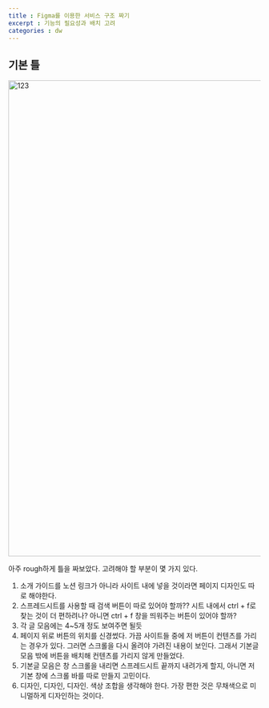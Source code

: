 ```yaml
---
title : Figma를 이용한 서비스 구조 짜기
excerpt : 기능의 필요성과 배치 고려
categories : dw
---
```


## 기본 틀
<img width="952" alt="123" src="https://user-images.githubusercontent.com/112374186/224272643-527b4557-30fe-4a07-b786-d365a1e6cf4a.png">

아주 rough하게 틀을 짜보았다. 고려해야 할 부분이 몇 가지 있다.
1. 소개 가이드를 노션 링크가 아니라 사이트 내에 넣을 것이라면 페이지 디자인도 따로 해야한다.
2. 스프레드시트를 사용할 때 검색 버튼이 따로 있어야 할까?? 시트 내에서 ctrl + f로 찾는 것이 더 편하려나? 아니면 ctrl + f 창을 띄워주는 버튼이 있어야 할까?
3. 각 글 모음에는 4~5개 정도 보여주면 될듯
4. 페이지 위로 버튼의 위치를 신경썼다. 가끔 사이트들 중에 저 버튼이 컨텐츠를 가리는 경우가 있다. 그러면 스크롤을 다시 올려야 가려진 내용이 보인다. 그래서 기본글 모음 밖에 버튼을 배치해 컨텐츠를 가리지 않게 만들었다.
5. 기본글 모음은 창 스크롤을 내리면 스프레드시트 끝까지 내려가게 할지, 아니면 저 기본 창에 스크롤 바를 따로 만들지 고민이다.
6. 디자인, 디자인, 디자인. 색상 조합을 생각해야 한다. 가장 편한 것은 무채색으로 미니멀하게 디자인하는 것이다.

<br>
